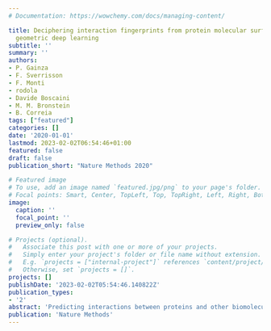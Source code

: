 ```yaml
---
# Documentation: https://wowchemy.com/docs/managing-content/

title: Deciphering interaction fingerprints from protein molecular surfaces using
  geometric deep learning
subtitle: ''
summary: ''
authors:
- P. Gainza
- F. Sverrisson
- F. Monti
- rodola
- Davide Boscaini
- M. M. Bronstein
- B. Correia
tags: ["featured"]
categories: []
date: '2020-01-01'
lastmod: 2023-02-02T06:54:46+01:00
featured: false
draft: false
publication_short: "Nature Methods 2020"

# Featured image
# To use, add an image named `featured.jpg/png` to your page's folder.
# Focal points: Smart, Center, TopLeft, Top, TopRight, Left, Right, BottomLeft, Bottom, BottomRight.
image:
  caption: ''
  focal_point: ''
  preview_only: false

# Projects (optional).
#   Associate this post with one or more of your projects.
#   Simply enter your project's folder or file name without extension.
#   E.g. `projects = ["internal-project"]` references `content/project/deep-learning/index.md`.
#   Otherwise, set `projects = []`.
projects: []
publishDate: '2023-02-02T05:54:46.140822Z'
publication_types:
- '2'
abstract: 'Predicting interactions between proteins and other biomolecules solely based on structure remains a challenge in biology. A high-level representation of protein structure, the molecular surface, displays patterns of chemical and geometric features that fingerprint a protein’s modes of interactions with other biomolecules. We hypothesize that proteins participating in similar interactions may share common fingerprints, independent of their evolutionary history. Fingerprints may be difficult to grasp by visual analysis but could be learned from large-scale datasets. We present MaSIF (molecular surface interaction fingerprinting), a conceptual framework based on a geometric deep learning method to capture fingerprints that are important for specific biomolecular interactions. We showcase MaSIF with three prediction challenges: protein pocket-ligand prediction, protein–protein interaction site prediction and ultrafast scanning of protein surfaces for prediction of protein–protein complexes. We anticipate that our conceptual framework will lead to improvements in our understanding of protein function and design.'
publication: 'Nature Methods'
---
```

